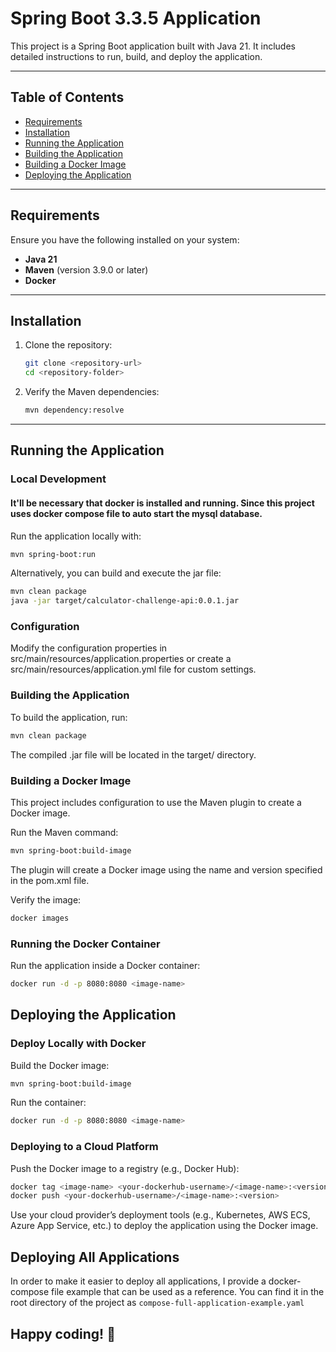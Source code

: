 # Spring Boot 3.3.5 Application

This project is a Spring Boot application built with Java 21. 
It includes detailed instructions to run, build, and deploy the application.

---

## Table of Contents

- [Requirements](#requirements)
- [Installation](#installation)
- [Running the Application](#running-the-application)
- [Building the Application](#building-the-application)
- [Building a Docker Image](#building-a-docker-image)
- [Deploying the Application](#deploying-the-application)

---

## Requirements

Ensure you have the following installed on your system:

- **Java 21**
- **Maven** (version 3.9.0 or later)
- **Docker**

---

## Installation

1. Clone the repository:

    ```bash
    git clone <repository-url>
    cd <repository-folder>
    ```

2. Verify the Maven dependencies:

    ```bash
    mvn dependency:resolve
    ```

---

## Running the Application

### Local Development


#### It'll be necessary that docker is installed and running. Since this project uses docker compose file to auto start the mysql database.

Run the application locally with:

```bash 
mvn spring-boot:run
```

Alternatively, you can build and execute the jar file:

```bash
mvn clean package
java -jar target/calculator-challenge-api:0.0.1.jar
```

### Configuration
Modify the configuration properties in src/main/resources/application.properties or create a src/main/resources/application.yml file for custom settings.

### Building the Application
To build the application, run:

```bash
mvn clean package
```
The compiled .jar file will be located in the target/ directory.

### Building a Docker Image
This project includes configuration to use the Maven plugin to create a Docker image. 


Run the Maven command:

```bash
mvn spring-boot:build-image
```
The plugin will create a Docker image using the name and version specified in the pom.xml file.

Verify the image:

```bash
docker images
```
### Running the Docker Container
Run the application inside a Docker container:

```bash
docker run -d -p 8080:8080 <image-name>
```
## Deploying the Application

### Deploy Locally with Docker
Build the Docker image:
```bash
mvn spring-boot:build-image
```
Run the container:

```bash
docker run -d -p 8080:8080 <image-name>
```
### Deploying to a Cloud Platform

Push the Docker image to a registry (e.g., Docker Hub):

```bash
docker tag <image-name> <your-dockerhub-username>/<image-name>:<version>
docker push <your-dockerhub-username>/<image-name>:<version>
```

Use your cloud provider’s deployment tools (e.g., Kubernetes, AWS ECS, Azure App Service, etc.) to deploy the application using the Docker image.


## Deploying All Applications

In order to make it easier to deploy all applications, I provide a docker-compose file example that can be used as a reference.
You can find it in the root directory of the project as `compose-full-application-example.yaml`


## Happy coding! 🎉





